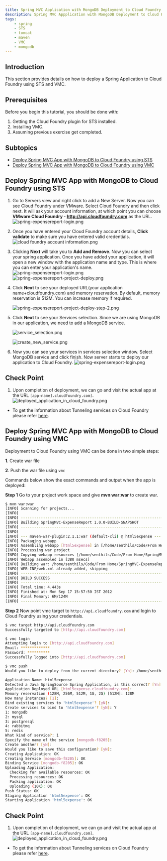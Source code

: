 ```yaml
---
title: Spring MVC Application with MongoDB Deployment to Cloud Foundry
description: Spring MVC Appplication with MongoDB Deployment to Cloud Foundry
tags:
    - spring
    - STS
    - tomcat
    - maven
    - VMC
    - mongodb
---
```


## Introduction
This section provides details on how to deploy a Spring Application to Cloud Foundry using STS and VMC.

## Prerequisites
Before you begin this tutorial, you should be done with:

1. Getting the Cloud Foundry plugin for STS installed.
2. Installing VMC.
3. Assuming previous exercise get completed.

## Subtopics

+ [Deploy Spring MVC App with MongoDB to Cloud Foundry using STS](#deploy-spring-mvc-app-with-mongodb-to-cloud-foundry-using-sts)
+ [Deploy Spring MVC App with MongoDB to Cloud Foundry using VMC](#deploy-spring-mvc-app-with-mongodb-to-cloud-foundry-using-vmc)

## Deploy Spring MVC App with MongoDB to Cloud Foundry using STS
1. Go to Servers view and right click to add a New Server. Now you can see Cloud Foundry under VMware. Select Cloud Foundry and then click next. It will ask your account information, at which point you can choose **VMware Cloud Foundry - http://api.cloudfoundry.com** as the URL.
  ![spring-expensereport-login.png](/images/spring_tutorial/cloud_foundry.png)
2. Once you have entered your Cloud Foundry account details, **Click validate** to make sure you have entered valid credentials.
  ![cloud foundry account information.png](/images/spring_tutorial/cloud_foundry_account.png)
3. Clicking **Next** will take you to **Add and Remove**. Now you can select your spring application. Once you have added your application, it will open a new window with the application name and type. This is where you can enter your application's name.
  ![spring-expensereport-login.png](/images/spring_tutorial/cloud_foundry_project_deploy.png)
  ![spring-expensereport-project-deploy.png](/images/spring_tutorial/project_deploy_step2.png)
4. Click **Next** to see your deployed URL(your application name+cloudfoundry.com) and memory reservation. By default, memory reservation is 512M. You can increase memory if required.

    ![spring-expensereport-project-deploy-step-2.png](/images/spring_tutorial/project_deploy_step3.png)

5. Click **Next** to see your Services selection.  Since we are using MongoDB in our application, we need to add a MongoDB service.

    ![service_selection.png](/images/spring_tutorial/service_selection.png)

    ![create_new_service.png](/images/spring_tutorial/create_new_mongo_service.png)

6. Now you can see your services in services selection window. Select MongoDB service and click finish. Now server starts to deploy our application to Cloud Foundry.
  ![spring-expensereport-login.png](/images/spring_tutorial/mongo_service_selection.png)

## Check Point
1. Upon completion of deployment, we can go and visit the actual app at the URL `[app-name].cloudfoundry.com]`.
  ![deployed_application_in_cloud_foundry.png](/images/spring_tutorial/deployed_application_in_cloud_foundry.png)

* To get the information about Tunneling services on Cloud Foundry please refer [here](/frameworks/java/spring/tutorials/springmvc-mongo/mongodb-dataservice-tunnel-on-cloudfoundry.html).

## Deploy Spring MVC App with MongoDB to Cloud Foundry using VMC
Deployment to Cloud Foundry using VMC can be done in two simple steps:

**1**. Create war file

**2**. Push the war file using `vmc`

Commands below show the exact commands and output when the app is deployed:

**Step 1**  Go to your project work space and give **mvn war:war** to create war.

``` bash
$ mvn war:war
[INFO] Scanning for projects...
[INFO]
[INFO] ------------------------------------------------------------------------
[INFO] Building SpringMVC-ExpenseReport 1.0.0-BUILD-SNAPSHOT
[INFO] ------------------------------------------------------------------------
[INFO]
[INFO] --- maven-war-plugin:2.1.1:war (default-cli) @ html5expense ---
[INFO] Packaging webapp
[INFO] Assembling webapp [html5expense] in [/home/senthils/Code/From Home/SpringMVC-ExpenseReport/target/html5expense-1.0.0-BUILD-SNAPSHOT]
[INFO] Processing war project
[INFO] Copying webapp resources [/home/senthils/Code/From Home/SpringMVC-ExpenseReport/src/main/webapp]
[INFO] Webapp assembled in [380 msecs]
[INFO] Building war: /home/senthils/Code/From Home/SpringMVC-ExpenseReport/target/html5expense-1.0.0-BUILD-SNAPSHOT.war
[INFO] WEB-INF/web.xml already added, skipping
[INFO] ------------------------------------------------------------------------
[INFO] BUILD SUCCESS
[INFO] ------------------------------------------------------------------------
[INFO] Total time: 4.443s
[INFO] Finished at: Mon Sep 17 15:57:50 IST 2012
[INFO] Final Memory: 6M/124M
[INFO] ------------------------------------------------------------------------
```
**Step 2**  Now point vmc target to `http://api.cloudfoundry.com` and login to Cloud Foundry using your credentials.

```bash
$ vmc target http://api.cloudfoundry.com
Successfully targeted to [http://api.cloudfoundry.com]

$ vmc login
Attempting login to [http://api.cloudfoundry.com]
Email: *************
Password: **********
Successfully logged into [http://api.cloudfoundry.com]

$ vmc push
Would you like to deploy from the current directory? [Yn]: /home/senthils/.rvm/gems/ruby-1.9.2-head/gems/interact-0.4.8/lib/interact/interactive.rb:569: warning: Insecure world writable dir /home/senthils/Downloads/springsource in PATH, mode 040777

Application Name: html5expense
Detected a Java SpringSource Spring Application, is this correct? [Yn]: Y
Application Deployed URL [html5expense.cloudfoundry.com]:
Memory reservation (128M, 256M, 512M, 1G, 2G) [512M]: 128M
How many instances? [1]:
Bind existing services to 'html5expense'? [yN]:
Create services to bind to 'html5expense'? [yN]: Y
1: mongodb
2: mysql
3: postgresql
4: rabbitmq
5: redis
What kind of service?: 1
Specify the name of the service [mongodb-f8205]:
Create another? [yN]:
Would you like to save this configuration? [yN]:
Creating Application: OK
Creating Service [mongodb-f8205]: OK
Binding Service [mongodb-f8205]: OK
Uploading Application:
  Checking for available resources: OK
  Processing resources: OK
  Packing application: OK
  Uploading (10K): OK
Push Status: OK
Staging Application 'html5expense': OK
Starting Application 'html5expense': OK
```

## Check Point
1. Upon completion of deployment, we can go and visit the actual app at the URL `[app-name].cloudfoundry.com]`.
  ![deployed_application_in_cloud_foundry.png](/images/spring_tutorial/deployed_application_in_cloud_foundry.png)


* To get the information about Tunneling services on Cloud Foundry please refer [here](/frameworks/java/spring/tutorials/springmvc-mongodb/mongodb-dataservice-tunnel-on-cloudfoundry.html).

